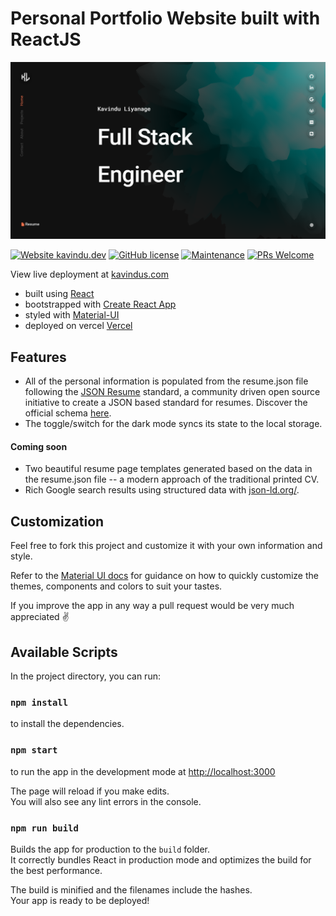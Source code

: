 # Personal Portfolio Website built with ReactJS

[![Screenshot](/public/social-image.png?raw=true)](https://kavindu.vercel.app)

[![Website kavindu.dev](https://img.shields.io/website-up-down-green-red/http/shields.io.svg)](https://kavindu.vercel.app)
[![GitHub license](https://img.shields.io/github/license/Naereen/StrapDown.js.svg)](https://github.com/KavinduLiyanage/kavindu-portfolio/blob/main/LICENSE)
[![Maintenance](https://img.shields.io/badge/Maintained%3F-yes-green.svg)](https://github.com/KavinduLiyanage/kavindu-portfolio/graphs/commit-activity)
[![PRs Welcome](https://img.shields.io/badge/PRs-welcome-brightgreen.svg?style=flat)](http://makeapullrequest.com)

View live deployment at [kavindus.com](https://www.kavindus.com/)

-   built using [React](https://reactjs.org)
-   bootstrapped with [Create React App](https://github.com/facebook/create-react-app)
-   styled with [Material-UI](https://material-ui.com)
-   deployed on vercel [Vercel](https://vercel.com)


## Features

-   All of the personal information is populated from the resume.json file following the [JSON Resume](https://jsonresume.org) standard, a community driven open source initiative to create a JSON based standard for resumes. Discover the official schema [here](https://jsonresume.org/schema).
-   The toggle/switch for the dark mode syncs its state to the local storage.

#### Coming soon

-   Two beautiful resume page templates generated based on the data in the resume.json file -- a modern approach of the traditional printed CV.
-   Rich Google search results using structured data with [json-ld.org/](https://json-ld.org).

## Customization

Feel free to fork this project and customize it with your own information and style.

Refer to the [Material UI docs](https://material-ui.com/customization/theming) for guidance on how to quickly customize the themes, components and colors to suit your tastes.

If you improve the app in any way a pull request would be very much appreciated ✌️

## Available Scripts

In the project directory, you can run:

### `npm install`

to install the dependencies.

### `npm start`

to run the app in the development mode at [http://localhost:3000](http://localhost:3000)<br />

The page will reload if you make edits.<br />
You will also see any lint errors in the console.

### `npm run build`

Builds the app for production to the `build` folder.<br />
It correctly bundles React in production mode and optimizes the build for the best performance.

The build is minified and the filenames include the hashes.<br />
Your app is ready to be deployed!
